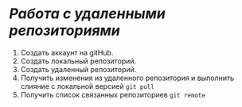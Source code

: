 # ***Работа с удаленными репозиториями***

1. Создать аккаунт на gitHub.
2. Создать локальный репозиторий.
3. Создать удаленный репозиторий.
4. Получить изменения из удаленного репозитория и выполнить слияние с локальной версией
`git pull`
5. Получить список связанных репозиториев 
`git remote`
